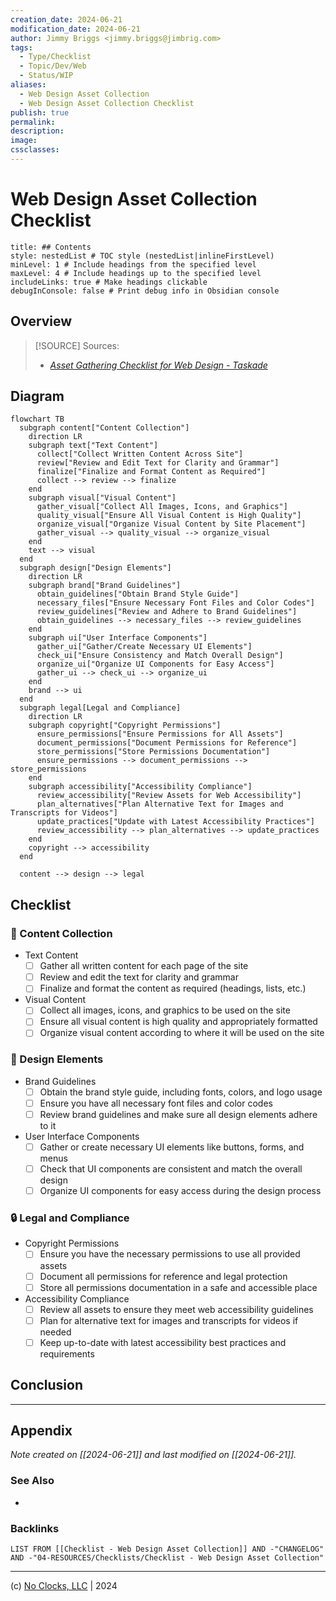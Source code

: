 ```yaml
---
creation_date: 2024-06-21
modification_date: 2024-06-21
author: Jimmy Briggs <jimmy.briggs@jimbrig.com>
tags:
  - Type/Checklist
  - Topic/Dev/Web
  - Status/WIP
aliases:
  - Web Design Asset Collection
  - Web Design Asset Collection Checklist
publish: true
permalink:
description:
image:
cssclasses:
---
```


# Web Design Asset Collection Checklist

```table-of-contents
title: ## Contents 
style: nestedList # TOC style (nestedList|inlineFirstLevel)
minLevel: 1 # Include headings from the specified level
maxLevel: 4 # Include headings up to the specified level
includeLinks: true # Make headings clickable
debugInConsole: false # Print debug info in Obsidian console
```

## Overview

> [!SOURCE] Sources:
> - *[Asset Gathering Checklist for Web Design - Taskade](https://www.taskade.com/d/TVFf26r9kJrdb4tY)*

## Diagram

```mermaid
flowchart TB
  subgraph content["Content Collection"]
    direction LR
    subgraph text["Text Content"]
      collect["Collect Written Content Across Site"]
      review["Review and Edit Text for Clarity and Grammar"]
      finalize["Finalize and Format Content as Required"]
      collect --> review --> finalize
    end
    subgraph visual["Visual Content"]
      gather_visual["Collect All Images, Icons, and Graphics"]
      quality_visual["Ensure All Visual Content is High Quality"]
      organize_visual["Organize Visual Content by Site Placement"]
      gather_visual --> quality_visual --> organize_visual
    end
    text --> visual
  end
  subgraph design["Design Elements"]
    direction LR
    subgraph brand["Brand Guidelines"]
      obtain_guidelines["Obtain Brand Style Guide"]
      necessary_files["Ensure Necessary Font Files and Color Codes"]
      review_guidelines["Review and Adhere to Brand Guidelines"]
      obtain_guidelines --> necessary_files --> review_guidelines
    end
    subgraph ui["User Interface Components"]
      gather_ui["Gather/Create Necessary UI Elements"]
      check_ui["Ensure Consistency and Match Overall Design"]
      organize_ui["Organize UI Components for Easy Access"]
      gather_ui --> check_ui --> organize_ui
    end
    brand --> ui
  end
  subgraph legal[Legal and Compliance]
    direction LR
    subgraph copyright["Copyright Permissions"]
      ensure_permissions["Ensure Permissions for All Assets"]
      document_permissions["Document Permissions for Reference"]
      store_permissions["Store Permissions Documentation"]
      ensure_permissions --> document_permissions --> store_permissions
    end
    subgraph accessibility["Accessibility Compliance"]
      review_accessibility["Review Assets for Web Accessibility"]
      plan_alternatives["Plan Alternative Text for Images and Transcripts for Videos"]
      update_practices["Update with Latest Accessibility Practices"]
      review_accessibility --> plan_alternatives --> update_practices
    end
    copyright --> accessibility
  end

  content --> design --> legal
```

## Checklist

### 📝 Content Collection

- Text Content
    - [ ]  Gather all written content for each page of the site
    - [ ]  Review and edit the text for clarity and grammar
    - [ ]  Finalize and format the content as required (headings, lists, etc.)
- Visual Content
    - [ ]  Collect all images, icons, and graphics to be used on the site
    - [ ]  Ensure all visual content is high quality and appropriately formatted
    - [ ]  Organize visual content according to where it will be used on the site

### 🎨 Design Elements

- Brand Guidelines    
    - [ ]  Obtain the brand style guide, including fonts, colors, and logo usage
    - [ ]  Ensure you have all necessary font files and color codes
    - [ ]  Review brand guidelines and make sure all design elements adhere to it
- User Interface Components    
    - [ ]  Gather or create necessary UI elements like buttons, forms, and menus
    - [ ]  Check that UI components are consistent and match the overall design
    - [ ]  Organize UI components for easy access during the design process

### 🔒 Legal and Compliance

- Copyright Permissions
    - [ ]  Ensure you have the necessary permissions to use all provided assets
    - [ ]  Document all permissions for reference and legal protection
    - [ ]  Store all permissions documentation in a safe and accessible place
- Accessibility Compliance
    - [ ]  Review all assets to ensure they meet web accessibility guidelines
    - [ ]  Plan for alternative text for images and transcripts for videos if needed
    - [ ]  Keep up-to-date with latest accessibility best practices and requirements

## Conclusion

***

## Appendix

*Note created on [[2024-06-21]] and last modified on [[2024-06-21]].*

### See Also

- 

### Backlinks

```dataview
LIST FROM [[Checklist - Web Design Asset Collection]] AND -"CHANGELOG" AND -"04-RESOURCES/Checklists/Checklist - Web Design Asset Collection"
```

***

(c) [No Clocks, LLC](https://github.com/noclocks) | 2024
